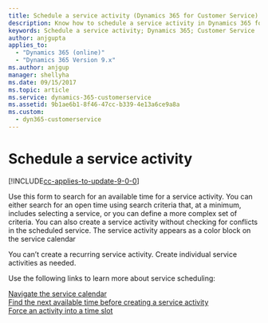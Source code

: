 ```yaml
---
title: Schedule a service activity (Dynamics 365 for Customer Service) | MicrosoftDocs
description: Know how to schedule a service activity in Dynamics 365 for Customer Service
keywords: Schedule a service activity; Dynamics 365; Customer Service
author: anjgupta
applies_to: 
  - "Dynamics 365 (online)"
  - "Dynamics 365 Version 9.x"
ms.author: anjgup
manager: shellyha
ms.date: 09/15/2017
ms.topic: article
ms.service: dynamics-365-customerservice
ms.assetid: 9b1ae6b1-8f46-47cc-b339-4e13a6ce9a8a
ms.custom:
  - dyn365-customerservice
---
```


# Schedule a service activity

[!INCLUDE[cc-applies-to-update-9-0-0](../includes/cc_applies_to_update_9_0_0.md)]

Use this form to search for an available time for a service activity. You can either search for an open time using search criteria that, at a minimum, includes selecting a service, or you can define a more complex set of criteria. You can also create a service activity without checking for conflicts in the scheduled service. The service activity appears as a color block on the service calendar  
  
You can’t create a recurring service activity. Create individual service activities as needed. 

Use the following links to learn more about service scheduling:
 
[Navigate the service calendar](navigate-service-calendar.md)<br>
[Find the next available time before creating a service activity](../customer-service/find-next-available-time-before-create-service-activity.md)<br/>
[Force an activity into a time slot](../customer-service/create-service-activity-without-checking-conflicts.md)
